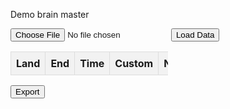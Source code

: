 Demo brain master
<!DOCTYPE html>
<html lang="en">
<head>
<meta charset="UTF-8">
<meta name="viewport" content="width=device-width, initial-scale=1.0">
<title>Countdown Timer</title>
<style>
    table {
        border-collapse: collapse;
        width: 50%;
    }
    th, td {
        border: 1px solid #dddddd;
        text-align: left;
        padding: 8px;
    }
    th {
        background-color: #f2f2f2;
    }
	tr:hover {
  background-color:  #f0f0f0;
}
	
</style>
</head>
<body>

<input type="file" id="fileInput" accept=".txt">
<button onclick="loadData()">Load Data</button>

<table id="countdownTable">
    <thead>
        <tr>
            <th>Land</th>
            <th>End</th>
            <th>Time</th>
            <th>Custom</th>
            <th>Next</th>
        </tr>
    </thead>
    <tbody>
    </tbody>
</table>

<button onclick="exportData()">Export</button>

<script>
    var data = [];

    function startCountdown(row) {
        

        var customTime = parseInt(document.getElementsByClassName('customInput')[row - 1].value);
        if (isNaN(customTime) || customTime <= 0) {
            alert("Please enter a valid number greater than zero.");
            return;
        }

        clearInterval(data[row - 1].countdownInterval); // Dừng đếm ngược hiện tại nếu có

        var timeLeft = customTime;
        var countdownElement = document.getElementById('countdown' + row);
        var endElement = document.querySelectorAll('#countdownTable tbody tr')[row - 1].cells[1].querySelector('span');

        // Tính thời gian hoàn thành đếm ngược
        var endTime = new Date(Date.now() + customTime * 1000); // Thêm thời gian đếm ngược vào thời gian hiện tại
        endElement.textContent = endTime.toLocaleString(); // Cập nhật giá trị của cột "End" dưới dạng văn bản

        /*data[row - 1].countdownInterval = setInterval(function() {
            if (timeLeft <= 0) {
                clearInterval(data[row - 1].countdownInterval);
                countdownElement.textContent = "Time's up!";
                countdownElement.parentNode.style.backgroundColor = "lightblue"; // Nền màu xanh dương
            } else {
                countdownElement.textContent = formatTime(timeLeft);
                if (timeLeft <= 60) {
                    countdownElement.parentNode.style.backgroundColor = "lightgreen"; // Nền màu xanh lá cây
                } else if (timeLeft <= 180) {
                    countdownElement.parentNode.style.backgroundColor = "yellow"; // Nền màu vàng
                } else if (timeLeft <= 300) {
                    countdownElement.parentNode.style.backgroundColor = "orange"; // Nền màu cam
                }
                timeLeft--;
            }
        }, 1000);*/

      
    }


	
    function formatTime(seconds) {
        var hours = Math.floor(seconds / 3600);
        var minutes = Math.floor((seconds % 3600) / 60);
        var remainingSeconds = seconds % 60;
        return hours.toString().padStart(2, '0') + ":" + minutes.toString().padStart(2, '0') + ":" + remainingSeconds.toString().padStart(2, '0');
    }

    function loadData() {
        var fileInput = document.getElementById('fileInput');
        var file = fileInput.files[0];

        if (!file) {
            alert("Please select a file.");
            return;
        }

        var reader = new FileReader();
        reader.onload = function(event) {
            var text = event.target.result;
            var rows = text.trim().split('\n');
            var tableBody = document.querySelector('#countdownTable tbody');
            tableBody.innerHTML = ''; // Xóa dữ liệu cũ

            data = []; // Xóa dữ liệu cũ khi tải tệp mới

            rows.forEach((row, index) => {
                var [land, endDate, custom] = row.split(',');
                var rowData = { land: land, endDate: endDate, custom: custom };
                data.push(rowData); // Lưu dữ liệu vào mảng data
                var tableRow = document.createElement('tr');
                tableRow.innerHTML = `
                    <td>${land}</td>
                    <td><span>${endDate}</span></td>
                    <td id="countdown${index + 1}">
						<input type="radio" name="time${index}">
                        <input type="radio" name="time${index}">
                        <input type="radio" name="time${index}">
					</td>
                    <td><input type="number" value="${custom}" class="customInput"></td>
                    <td><button onclick="startCountdown(${index + 1})">Next</button></td>
                `;
                tableBody.appendChild(tableRow);
            });
        };
        reader.readAsText(file);
    }

    function exportData() {
    var filename = 'countdown_data.txt';
    var dataToExport = data.map(row => `${row.land},${document.querySelector('#countdownTable tbody tr:nth-child(' + (data.indexOf(row) + 1) + ') td:nth-child(2) span').textContent},${document.querySelector('#countdownTable tbody tr:nth-child(' + (data.indexOf(row) + 1) + ') td:nth-child(4) input').value}`).join('\n'); // Lấy nội dung của thẻ span trong cột "End" và giá trị của ô input trong cột "Custom"
    var blob = new Blob([dataToExport], { type: 'text/plain' });
    
    if (window.navigator.msSaveOrOpenBlob) {
        window.navigator.msSaveBlob(blob, filename);
    } else {
        var a = document.createElement('a');
        var url = URL.createObjectURL(blob);
        a.href = url;
        a.download = filename;
        document.body.appendChild(a);
        a.click();
        setTimeout(function() {
            document.body.removeChild(a);
            window.URL.revokeObjectURL(url);
        }, 0);
    }
}



</script>

</body>
</html>
